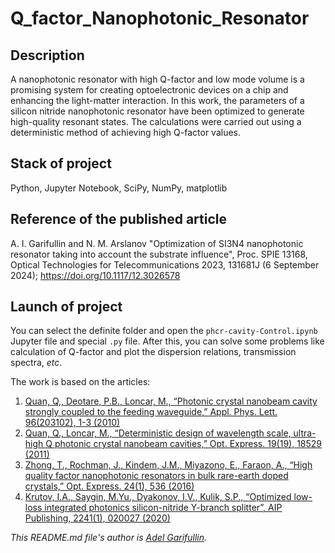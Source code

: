 # Q_factor_Nanophotonic_Resonator

## Description
A nanophotonic resonator with high Q-factor and low mode volume is a promising system for creating optoelectronic devices on a chip and enhancing the light-matter interaction. In this work, the parameters of a silicon nitride nanophotonic resonator have been optimized to generate high-quality resonant states. The calculations were carried out using a deterministic method of achieving high Q-factor values.

## Stack of project
Python, Jupyter Notebook, SciPy, NumPy, matplotlib

## Reference of the published article
A. I. Garifullin and N. M. Arslanov "Optimization of SI3N4 nanophotonic resonator taking into account the substrate influence", Proc. SPIE 13168, Optical Technologies for Telecommunications 2023, 131681J (6 September 2024); https://doi.org/10.1117/12.3026578

## Launch of project

You can select the definite folder and open the `phcr-cavity-Control.ipynb` Jupyter file and special `.py` file. After this, you can solve some problems like calculation of Q-factor and plot the dispersion relations, transmission spectra, _etc_. 

The work is based on the articles:
1) [Quan, Q,, Deotare, P.B., Loncar, M., “Photonic crystal nanobeam cavity strongly coupled to the feeding waveguide,” Appl. Phys. Lett. 96(203102), 1-3 (2010)](http://dx.doi.org/10.1063/1.3429125)
2) [Quan, Q., Loncar, M., “Deterministic design of wavelength scale, ultra-high Q photonic crystal nanobeam cavities,” Opt. Express. 19(19), 18529 (2011)](https://doi.org/10.1364/OE.19.018529)
3) [Zhong, T., Rochman, J., Kindem, J.M., Miyazono, E., Faraon, A., “High quality factor nanophotonic resonators in bulk rare-earth doped crystals,” Opt. Express. 24(1), 536 (2016)](https://doi.org/10.1364/OE.24.000536) 
4) [Krutov, I.A., Saygin, M.Yu., Dyakonov, I.V., Kulik, S.P., “Optimized low-loss integrated photonics silicon-nitride  Y-branch  splitter”, AIP Publishing, 2241(1), 020027 (2020)](https://doi.org/10.1063/5.0011452)

_This README.md file's author is [Adel Garifullin](https://github.com/AIGarifullin)._

